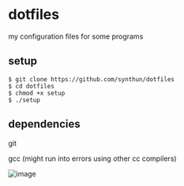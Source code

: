 # dotfiles

my configuration files for some programs

## setup
```
$ git clone https://github.com/synthun/dotfiles
$ cd dotfiles
$ chmod +x setup
$ ./setup
```

## dependencies

git

gcc (might run into errors using other cc compilers)

![image](https://user-images.githubusercontent.com/84999468/178663961-6e49d6ee-9fbd-4e8e-871e-32c5d511141a.png)
